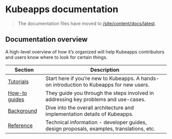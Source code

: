 # Kubeapps documentation

> The documentation files have moved to [/site/content/docs/latest](/site/content/docs/latest).

## Documentation overview

A high-level overview of how it’s organized will help Kubeapps contributors and users know where to look for certain things.

| Section                     | Description                                                                              |
| --------------------------- | ---------------------------------------------------------------------------------------- |
| [Tutorials](/site/content/docs/latest/tutorials/)   | Start here if you’re new to Kubeapps. A hands-on introduction to Kubeapps for new users. |
| [How-to guides](/site/content/docs/latest/howto/)   | They guide you through the steps involved in addressing key problems and use-cases.      |
| [Background](/site/content/docs/latest/background/) | Dive into the overall architecture and implementation details of Kubeapps.               |
| [Reference](/site/content/docs/latest/reference/)   | Technical information - developer guides, design proposals, examples, translations, etc. |
